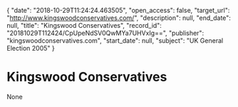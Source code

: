 {
  "date": "2018-10-29T11:24:24.463505", 
  "open_access": false, 
  "target_url": "http://www.kingswoodconservatives.com/", 
  "description": null, 
  "end_date": null, 
  "title": "Kingswood Conservatives", 
  "record_id": "20181029T112424/CpUpeNdSV0QwMYa7UHVxIg==", 
  "publisher": "kingswoodconservatives.com", 
  "start_date": null, 
  "subject": "UK General Election 2005"
}

# Kingswood Conservatives

None